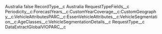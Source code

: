 <?xml version="1.0" encoding="UTF-8"?>
<CustomMetadata xmlns="http://soap.sforce.com/2006/04/metadata" xmlns:xsi="http://www.w3.org/2001/XMLSchema-instance" xmlns:xsd="http://www.w3.org/2001/XMLSchema">
    <label>Australia</label>
    <protected>false</protected>
    <values>
        <field>RecordType__c</field>
        <value xsi:type="xsd:string">Australia</value>
    </values>
    <values>
        <field>RequestTypeFields__c</field>
        <value xsi:type="xsd:string">Periodicity__c:ForecastYears__c:CustomYearCoverage__c:CustomGeography__c:VehicleAttributesPARC__c:EssenVehicleAttributes__c:VehicleSegmentation__c:AgeClasses__c:VehicleSegmentationDetails__c</value>
    </values>
    <values>
        <field>RequestType__c</field>
        <value xsi:type="xsd:string">DataExtractGlobalVIOPARC__c</value>
    </values>
</CustomMetadata>
